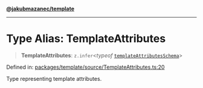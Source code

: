 [**@jakubmazanec/template**](../README.md)

---

# Type Alias: TemplateAttributes

> **TemplateAttributes**: `z.infer`\<_typeof_
> [`templateAttributesSchema`](../variables/templateAttributesSchema.md)\>

Defined in:
[packages/template/source/TemplateAttributes.ts:20](https://github.com/jakubmazanec/tools/blob/90a5050fae768000bb00b2044438762c3c8c0f98/packages/template/source/TemplateAttributes.ts#L20)

Type representing template attributes.
